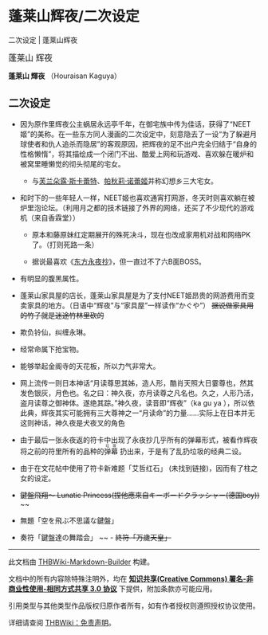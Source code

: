 # 蓬莱山辉夜/二次设定

<!-- source html: G:\repos\THBWiki-Markdown-Builder\THBWikiMarkdown\Temp\main\3\38\ns0%3A%E8%93%AC%E8%8E%B1%E5%B1%B1%E8%BE%89%E5%A4%9C%2F%E4%BA%8C%E6%AC%A1%E8%AE%BE%E5%AE%9A.html -->

二次设定 | 蓬莱山辉夜

  
<big>蓬莱山 辉夜</big>  

 **蓬莱山 輝夜** （Houraisan Kaguya）
  

## 二次设定

- 因为原作里辉夜公主蜗居永远亭千年，在御宅族中传为佳话，获得了“NEET姬”的美称。在一些东方同人漫画的二次设定中，刻意隐去了一设“为了躲避月球使者和仇人追杀而隐居”的客观原因，把辉夜的足不出户完全归结于“自身的性格懒惰”，将其描绘成一个闭门不出、酷爱上网和玩游戏、喜欢躲在暖炉和被窝里睡懒觉的彻头彻尾的宅女。   

  - 与[芙兰朵露·斯卡蕾特](./芙兰朵露·斯卡蕾特.md)、[帕秋莉·诺蕾姬](./帕秋莉·诺蕾姬.md)并称幻想乡三大宅女。  


- 和时下的一些年轻人一样，NEET姬也喜欢通宵打网游，冬天时则喜欢躺在被炉里泡论坛。（利用月之都的技术链接了外界的网络，还买了不少现代的游戏机（来自香霖堂））  

  - 原本和藤原妹红定期展开的殊死决斗，现在也改成家用机对战和网络PK了。（打则死路一条） 　　  

  - 据说最喜欢《[东方永夜抄](./东方永夜抄.md)》，但一直过不了六B面BOSS。  


- 有明显的腹黑属性。　  

- 蓬莱山家具屋的店长，蓬莱山家具屋是为了支付NEET姬昂贵的网游费用而变卖家具的地方。（日语中“辉夜”与“家具屋”一样读作“かぐや”） ~~据说做家具用的竹子就是迷途竹林里砍的~~   

- 欺负铃仙，纠缠永琳。  

- 经常命属下抢宝物。  

- 能够举起金阁寺的天花板，所以力气非常大。  

- 网上流传一则日本神话“月读尊思其姊，造人形，酷肖天照大日霎尊也，然其发色银灰，月色也。名之曰：神久夜，亦月读尊之凡名也。久之，人形乃活，盗月读尊之御神体。遂绝其踪。”神久夜，读音即“辉夜”（ka gu ya ），所以依此典，辉夜其实可能拥有三大尊神之一“月读命”的力量……实际上在日本并无这则神话，神久夜是犬夜叉的角色  

- 由于最后一张永夜返的符卡中出现了永夜抄几乎所有的弹幕形式，被看作辉夜将之前的符里所有的品种的<ruby><rb>弹幕</rb><rp> (</rp><rt><span class="inside" title="你知道的太多了">垃圾</span></rt><rp>) </rp></ruby>
扔出来，于是有了乱扔垃圾的经典二设。  

- 由于在文花帖中使用了符卡新难题「艾哲红石」 (未找到链接)，因而有了柱之女的设定。


-  ~~鍵盤飛翔～ Lunatic Princess(捏他應來自キーボードクラッシャー(德国boy))~~  ~~
- 無題「空を飛ぶ不思議な鍵盤」
- 奏符「鍵盤達の舞踏会」
~~ -  ~~終符「万歲天皇」~~ 





---

此文档由 [THBWiki-Markdown-Builder](https://github.com/Delsin-Yu/THBWiki-Markdown-Builder) 构建。

文档中的所有内容除特殊注明外，均在 [**知识共享(Creative Commons) 署名-非商业性使用-相同方式共享 3.0 协议**](https://creativecommons.org/licenses/by-sa/3.0/deed.zh-hans) 下提供，附加条款亦可能应用。

引用类型与其他类型作品版权归原作者所有，如有作者授权则遵照授权协议使用。

详细请查阅 [THBWiki：免责声明](https://thbwiki.cc/THBWiki:%E5%85%8D%E8%B4%A3%E5%A3%B0%E6%98%8E)。

